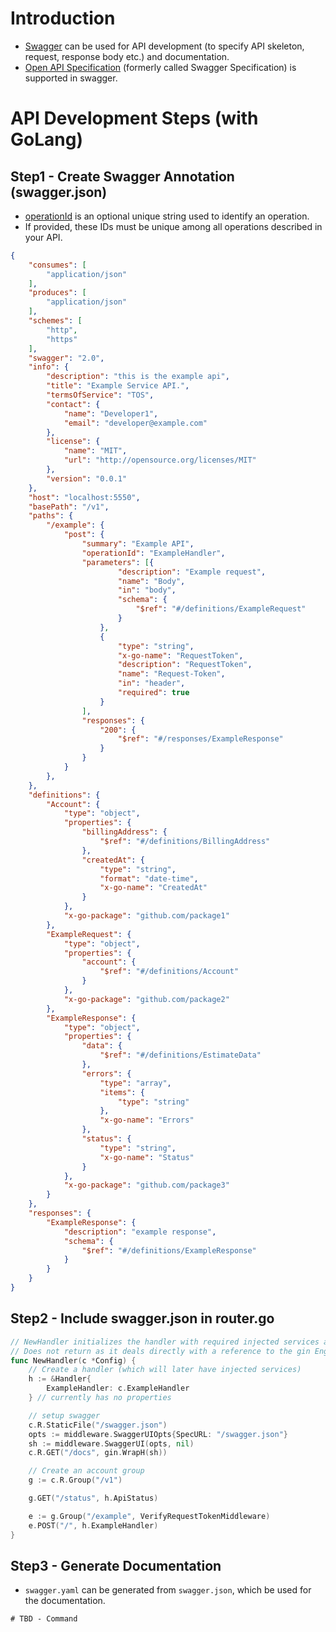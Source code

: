 # Introduction
- [Swagger](https://swagger.io/) can be used for API development (to specify API skeleton, request, response body etc.) and documentation.
- [Open API Specification](OpenAPISpec.md) (formerly called Swagger Specification) is supported in swagger.

# API Development Steps (with GoLang)

## Step1 - Create Swagger Annotation (swagger.json)
- [operationId](https://swagger.io/docs/specification/paths-and-operations/) is an optional unique string used to identify an operation. 
- If provided, these IDs must be unique among all operations described in your API.

````json
{
	"consumes": [
		"application/json"
	],
	"produces": [
		"application/json"
	],
	"schemes": [
		"http",
		"https"
	],
	"swagger": "2.0",
	"info": {
		"description": "this is the example api",
		"title": "Example Service API.",
		"termsOfService": "TOS",
		"contact": {
			"name": "Developer1",
			"email": "developer@example.com"
		},
		"license": {
			"name": "MIT",
			"url": "http://opensource.org/licenses/MIT"
		},
		"version": "0.0.1"
	},
	"host": "localhost:5550",
	"basePath": "/v1",
	"paths": {
		"/example": {
			"post": {
				"summary": "Example API",
				"operationId": "ExampleHandler",
				"parameters": [{
						"description": "Example request",
						"name": "Body",
						"in": "body",
						"schema": {
							"$ref": "#/definitions/ExampleRequest"
						}
					},
					{
						"type": "string",
						"x-go-name": "RequestToken",
						"description": "RequestToken",
						"name": "Request-Token",
						"in": "header",
						"required": true
					}
				],
				"responses": {
					"200": {
						"$ref": "#/responses/ExampleResponse"
					}
				}
			}
		},
	},
	"definitions": {
		"Account": {
			"type": "object",
			"properties": {
				"billingAddress": {
					"$ref": "#/definitions/BillingAddress"
				},
				"createdAt": {
					"type": "string",
					"format": "date-time",
					"x-go-name": "CreatedAt"
				}
			},
			"x-go-package": "github.com/package1"
		},
		"ExampleRequest": {
			"type": "object",
			"properties": {
				"account": {
					"$ref": "#/definitions/Account"
				}
			},
			"x-go-package": "github.com/package2"
		},
		"ExampleResponse": {
			"type": "object",
			"properties": {
				"data": {
					"$ref": "#/definitions/EstimateData"
				},
				"errors": {
					"type": "array",
					"items": {
						"type": "string"
					},
					"x-go-name": "Errors"
				},
				"status": {
					"type": "string",
					"x-go-name": "Status"
				}
			},
			"x-go-package": "github.com/package3"
		}
	},
	"responses": {
		"ExampleResponse": {
			"description": "example response",
			"schema": {
				"$ref": "#/definitions/ExampleResponse"
			}
		}
	}
}
````

## Step2 - Include swagger.json in router.go

````go
// NewHandler initializes the handler with required injected services along with http routes
// Does not return as it deals directly with a reference to the gin Engine
func NewHandler(c *Config) {
	// Create a handler (which will later have injected services)
	h := &Handler{
		ExampleHandler: c.ExampleHandler
	} // currently has no properties

	// setup swagger
	c.R.StaticFile("/swagger.json")
	opts := middleware.SwaggerUIOpts{SpecURL: "/swagger.json"}
	sh := middleware.SwaggerUI(opts, nil)
	c.R.GET("/docs", gin.WrapH(sh))

	// Create an account group
	g := c.R.Group("/v1")

	g.GET("/status", h.ApiStatus)

	e := g.Group("/example", VerifyRequestTokenMiddleware)
	e.POST("/", h.ExampleHandler)
}
````

## Step3 - Generate Documentation
- `swagger.yaml` can be generated from `swagger.json`, which be used for the documentation.

````script
# TBD - Command
````

